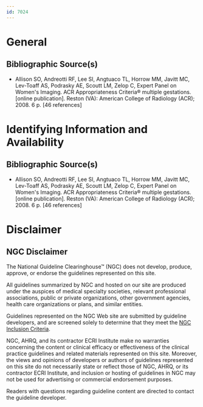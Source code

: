```yaml
---
id: 7024
---
```


# General

## Bibliographic Source(s)

- Allison SO, Andreotti RF, Lee SI, Angtuaco TL, Horrow MM, Javitt MC, Lev-Toaff AS, Podrasky AE, Scoutt LM, Zelop C, Expert Panel on Women's Imaging. ACR Appropriateness Criteria® multiple gestations. [online publication]. Reston (VA): American College of Radiology (ACR); 2008. 6 p. [46 references]

# Identifying Information and Availability

## Bibliographic Source(s)

- Allison SO, Andreotti RF, Lee SI, Angtuaco TL, Horrow MM, Javitt MC, Lev-Toaff AS, Podrasky AE, Scoutt LM, Zelop C, Expert Panel on Women's Imaging. ACR Appropriateness Criteria® multiple gestations. [online publication]. Reston (VA): American College of Radiology (ACR); 2008. 6 p. [46 references]

# Disclaimer

## NGC Disclaimer

The National Guideline Clearinghouse™ (NGC) does not develop, produce, approve, or endorse the guidelines represented on this site.

All guidelines summarized by NGC and hosted on our site are produced under the auspices of medical specialty societies, relevant professional associations, public or private organizations, other government agencies, health care organizations or plans, and similar entities.

Guidelines represented on the NGC Web site are submitted by guideline developers, and are screened solely to determine that they meet the [NGC Inclusion Criteria](/help-and-about/summaries/inclusion-criteria).

NGC, AHRQ, and its contractor ECRI Institute make no warranties concerning the content or clinical efficacy or effectiveness of the clinical practice guidelines and related materials represented on this site. Moreover, the views and opinions of developers or authors of guidelines represented on this site do not necessarily state or reflect those of NGC, AHRQ, or its contractor ECRI Institute, and inclusion or hosting of guidelines in NGC may not be used for advertising or commercial endorsement purposes.

Readers with questions regarding guideline content are directed to contact the guideline developer.

